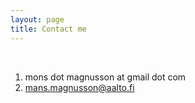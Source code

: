 ```yaml
---
layout: page
title: Contact me
---
```


<br>

1. mons dot magnusson at gmail dot com
2. [mans.magnusson@aalto.fi](mailto:mans.magnusson@aalto.fi)

<br>
